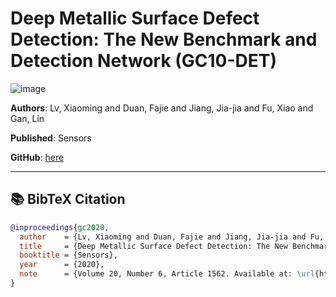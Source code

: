 # Deep Metallic Surface Defect Detection: The New Benchmark and Detection Network (GC10-DET)
![image](https://storage.googleapis.com/kaggle-datasets-images/729820/1267148/5900f6392769c25da1794909f0596447/dataset-cover.jpg?t=2020-06-21-11-50-41)

**Authors**: Lv, Xiaoming and Duan, Fajie and Jiang, Jia-jia and Fu, Xiao and Gan, Lin

**Published**: Sensors

**GitHub**: [here](https://github.com/lvxiaoming2019/GC10-DET-Metallic-Surface-Defect-Datasets)

---

## 📚 BibTeX Citation

```bibtex
@inproceedings{gc2020,
  author    = {Lv, Xiaoming and Duan, Fajie and Jiang, Jia-jia and Fu, Xiao and Gan, Lin},
  title     = {Deep Metallic Surface Defect Detection: The New Benchmark and Detection Network},
  booktitle = {Sensors},
  year      = {2020},
  note      = {Volume 20, Number 6, Article 1562. Available at: \url{https://www.mdpi.com/1424-8220/20/6/1562}}
}
```